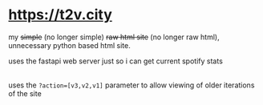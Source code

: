 # https://t2v.city

my ~~simple~~ (no longer simple) ~~raw html site~~ (no longer raw html),  
unnecessary python based html site.
<p></p>
uses the fastapi web server just so i can get current spotify stats  
<br/><br/>

uses the `?action=[v3,v2,v1]` parameter to allow viewing of older iterations of the site
